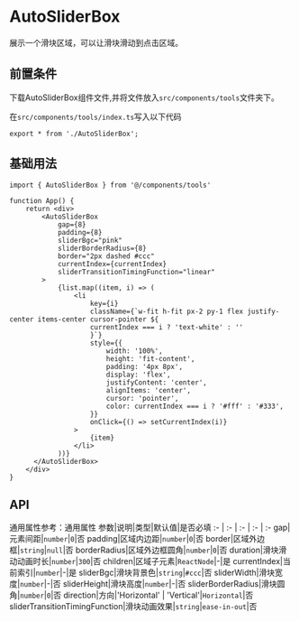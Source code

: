 # AutoSliderBox
展示一个滑块区域，可以让滑块滑动到点击区域。

## 前置条件
下载AutoSliderBox组件文件,并将文件放入`src/components/tools`文件夹下。

在`src/components/tools/index.ts`写入以下代码
```tsx
export * from './AutoSliderBox';
```

## 基础用法
```tsx
import { AutoSliderBox } from '@/components/tools'

function App() {
    return <div>
        <AutoSliderBox
            gap={8}
            padding={8}
            sliderBgc="pink"
            sliderBorderRadius={8}
            border="2px dashed #ccc"
            currentIndex={currentIndex}
            sliderTransitionTimingFunction="linear"
        >
            {list.map((item, i) => (
                <li
                    key={i}
                    className={`w-fit h-fit px-2 py-1 flex justify-center items-center cursor-pointer ${
                    currentIndex === i ? 'text-white' : ''
                    }`}
                    style={{
                        width: '100%',
                        height: 'fit-content',
                        padding: '4px 8px',
                        display: 'flex',
                        justifyContent: 'center',
                        alignItems: 'center',
                        cursor: 'pointer',
                        color: currentIndex === i ? '#fff' : '#333',
                    }}
                    onClick={() => setCurrentIndex(i)}
                >
                    {item}
                </li>
            ))}
      </AutoSliderBox>
    </div>
}
```

## API
通用属性参考：通用属性
参数|说明|类型|默认值|是否必填
:- | :- | :- | :- | :-
gap|元素间距|<code>number</code>|<code>0</code>|否
padding|区域内边距|<code>number</code>|<code>0</code>|否
border|区域外边框|<code>string</code>|<code>null</code>|否
borderRadius|区域外边框圆角|<code>number</code>|<code>0</code>|否
duration|滑块滑动动画时长|<code>number</code>|<code>300</code>|否
children|区域子元素|<code>ReactNode</code>|-|是
currentIndex|当前索引|<code>number</code>|-|是
sliderBgc|滑块背景色|<code>string</code>|<code>#ccc</code>|否
sliderWidth|滑块宽度|<code>number</code>|-|否
sliderHeight|滑块高度|<code>number</code>|-|否
sliderBorderRadius|滑块圆角|<code>number</code>|<code>0</code>|否
direction|方向|'Horizontal' | 'Vertical'|<code>Horizontal</code>|否
sliderTransitionTimingFunction|滑块动画效果|<code>string</code>|<code>ease-in-out</code>|否
